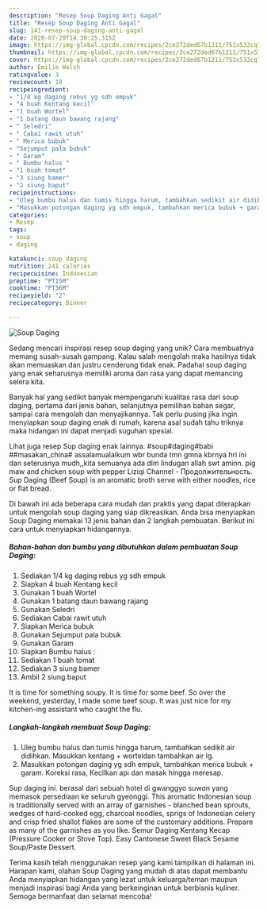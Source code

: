 ```yaml
---
description: "Resep Soup Daging Anti Gagal"
title: "Resep Soup Daging Anti Gagal"
slug: 141-resep-soup-daging-anti-gagal
date: 2020-07-20T14:30:25.315Z
image: https://img-global.cpcdn.com/recipes/2ce272ded67b1211/751x532cq70/soup-daging-foto-resep-utama.jpg
thumbnail: https://img-global.cpcdn.com/recipes/2ce272ded67b1211/751x532cq70/soup-daging-foto-resep-utama.jpg
cover: https://img-global.cpcdn.com/recipes/2ce272ded67b1211/751x532cq70/soup-daging-foto-resep-utama.jpg
author: Emilie Walsh
ratingvalue: 3
reviewcount: 10
recipeingredient:
- "1/4 kg daging rebus yg sdh empuk"
- "4 buah Kentang kecil"
- "1 buah Wortel"
- "1 batang daun bawang rajang"
- " Seledri"
- " Cabai rawit utuh"
- " Merica bubuk"
- "Sejumput pala bubuk"
- " Garam"
- " Bumbu halus "
- "1 buah tomat"
- "3 siung bamer"
- "2 siung baput"
recipeinstructions:
- "Uleg bumbu halus dan tumis hingga harum, tambahkan sedikit air didihkan. Masukkan kentang + worteldan tambahkan air lg."
- "Masukkan potongan daging yg sdh empuk, tambahkan merica bubuk + garam. Koreksi rasa, Kecilkan api dan masak hingga meresap."
categories:
- Resep
tags:
- soup
- daging

katakunci: soup daging 
nutrition: 241 calories
recipecuisine: Indonesian
preptime: "PT15M"
cooktime: "PT36M"
recipeyield: "2"
recipecategory: Dinner

---
```



![Soup Daging](https://img-global.cpcdn.com/recipes/2ce272ded67b1211/751x532cq70/soup-daging-foto-resep-utama.jpg)

Sedang mencari inspirasi resep soup daging yang unik? Cara membuatnya memang susah-susah gampang. Kalau salah mengolah maka hasilnya tidak akan memuaskan dan justru cenderung tidak enak. Padahal soup daging yang enak seharusnya memiliki aroma dan rasa yang dapat memancing selera kita.

Banyak hal yang sedikit banyak mempengaruhi kualitas rasa dari soup daging, pertama dari jenis bahan, selanjutnya pemilihan bahan segar, sampai cara mengolah dan menyajikannya. Tak perlu pusing jika ingin menyiapkan soup daging enak di rumah, karena asal sudah tahu triknya maka hidangan ini dapat menjadi suguhan spesial.

Lihat juga resep Sup daging enak lainnya. #soup#daging#babi ##masakan_china# assalamualaikum wbr bunda tmn gmna kbrnya hri ini dan seterusnya mudh,,kita semuanya ada dlm lindugan allah swt aminn. pig maw and chicken soup with pepper Liziqi Channel - Продолжительность. Sup Daging (Beef Soup) is an aromatic broth serve with either noodles, rice or flat bread.


Di bawah ini ada beberapa cara mudah dan praktis yang dapat diterapkan untuk mengolah soup daging yang siap dikreasikan. Anda bisa menyiapkan Soup Daging memakai 13 jenis bahan dan 2 langkah pembuatan. Berikut ini cara untuk menyiapkan hidangannya.

<!--inarticleads1-->

##### Bahan-bahan dan bumbu yang dibutuhkan dalam pembuatan Soup Daging:

1. Sediakan 1/4 kg daging rebus yg sdh empuk
1. Siapkan 4 buah Kentang kecil
1. Gunakan 1 buah Wortel
1. Gunakan 1 batang daun bawang rajang
1. Gunakan  Seledri
1. Sediakan  Cabai rawit utuh
1. Siapkan  Merica bubuk
1. Gunakan Sejumput pala bubuk
1. Gunakan  Garam
1. Siapkan  Bumbu halus :
1. Sediakan 1 buah tomat
1. Sediakan 3 siung bamer
1. Ambil 2 siung baput


It is time for something soupy. It is time for some beef. So over the weekend, yesterday, I made some beef soup. It was just nice for my kitchen-ing assistant who caught the flu. 

<!--inarticleads2-->

##### Langkah-langkah membuat Soup Daging:

1. Uleg bumbu halus dan tumis hingga harum, tambahkan sedikit air didihkan. Masukkan kentang + worteldan tambahkan air lg.
1. Masukkan potongan daging yg sdh empuk, tambahkan merica bubuk + garam. Koreksi rasa, Kecilkan api dan masak hingga meresap.


Sup daging ini. berasal dari sebuah hotel di gwanggyo suwon yang memasok persediaan ke seluruh gyeonggi. This aromatic Indonesian soup is traditionally served with an array of garnishes - blanched bean sprouts, wedges of hard-cooked egg, charcoal noodles, sprigs of Indonesian celery and crisp fried shallot flakes are some of the customary additions. Prepare as many of the garnishes as you like. Semur Daging Kentang Kecap (Pressure Cooker or Stove Top). Easy Cantonese Sweet Black Sesame Soup/Paste Dessert. 

Terima kasih telah menggunakan resep yang kami tampilkan di halaman ini. Harapan kami, olahan Soup Daging yang mudah di atas dapat membantu Anda menyiapkan hidangan yang lezat untuk keluarga/teman maupun menjadi inspirasi bagi Anda yang berkeinginan untuk berbisnis kuliner. Semoga bermanfaat dan selamat mencoba!
